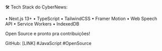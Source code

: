 🛠️ Tech Stack do CyberNews:

• Next.js 13+
• TypeScript
• TailwindCSS
• Framer Motion
• Web Speech API
• Service Workers
• IndexedDB

Open Source e pronto pra contribuições! 

GitHub: [LINK]
#JavaScript #OpenSource